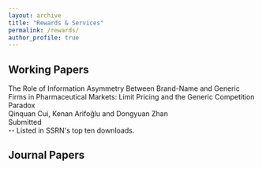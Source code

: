 ```yaml
---
layout: archive
title: "Rewards & Services"
permalink: /rewards/
author_profile: true
---
```


## Working Papers
The Role of Information Asymmetry Between Brand-Name and Generic Firms in Pharmaceutical Markets: Limit Pricing and the Generic Competition Paradox \
Qinquan Cui, Kenan Arifoğlu and Dongyuan Zhan \
Submitted \
-- Listed in SSRN's top ten downloads. 

## Journal Papers



<nbsp>
